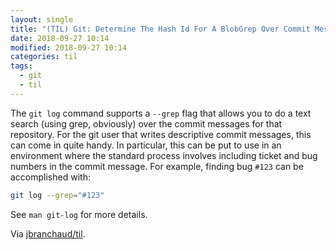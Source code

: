 ```yaml
---
layout: single
title: "(TIL) Git: Determine The Hash Id For A BlobGrep Over Commit Messages"
date: 2018-09-27 10:14
modified: 2018-09-27 10:14
categories: til
tags:
  - git
  - til
---
```


The `git log` command supports a `--grep` flag that allows you to do a text
search (using grep, obviously) over the commit messages for that repository.
For the git user that writes descriptive commit messages, this can come in
quite handy. In particular, this can be put to use in an environment where
the standard process involves including ticket and bug numbers in the commit
message. For example, finding bug `#123` can be accomplished with:

```bash
git log --grep="#123"
```

See `man git-log` for more details.

Via [jbranchaud/til](https://github.com/jbranchaud/til).
